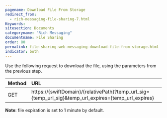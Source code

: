```yaml
---
pagename: Download File From Storage
redirect_from:
  - rich-messaging-file-sharing-7.html
Keywords:
sitesection: Documents
categoryname: "Rich Messaging"
documentname: File Sharing
order: 80
permalink: file-sharing-web-messaging-download-file-from-storage.html
indicator: both
---
```


Use the following request to download the file, using the parameters from the previous step.

| Method | URL |
| :--- | :--- |
| GET | https://{swiftDomain}/{relativePath}?temp_url_sig={temp_url_sig}&temp_url_expires={temp_url_expires} |

**Note**: file expiration is set to 1 minute by default.
